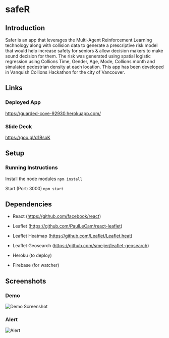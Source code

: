 # safeR 

## Introduction
Safer is an app that leverages the Multi-Agent Reinforcement Learning technology along with collision data to generate a prescriptive risk model that would help increase safety for seniors & allow decision makers to make sound decision for them. The risk was generated using spatial logistic regression using Collions Time, Gender, Age, Mode, Collions month and simulated pedestrian density at each location.  This app has been developed in Vanquish Collions Hackathon for the city of Vancouver. 

## Links

### Deployed App
https://guarded-cove-92930.herokuapp.com/

### Slide Deck
https://goo.gl/d1BsoK

## Setup

### Running Instructions

Install the node modules
`npm install`

Start (Port: 3000)
`npm start`

## Dependencies

* React
  (https://github.com/facebook/react)

* Leaflet
  (https://github.com/PaulLeCam/react-leaflet)

* Leaflet Heatmap
  (https://github.com/Leaflet/Leaflet.heat)

* Leaflet Geosearch
  (https://github.com/smeijer/leaflet-geosearch)
  
* Heroku (to deploy)

* Firebase (for watcher)

## Screenshots

### Demo
![Demo Screenshot](/screenshot/demo.png)

### Alert
![Alert](/screenshot/alert.png)

